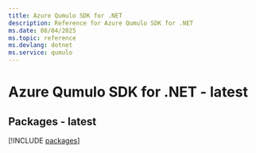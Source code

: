 ```yaml
---
title: Azure Qumulo SDK for .NET
description: Reference for Azure Qumulo SDK for .NET
ms.date: 08/04/2025
ms.topic: reference
ms.devlang: dotnet
ms.service: qumulo
---
```

# Azure Qumulo SDK for .NET - latest
## Packages - latest
[!INCLUDE [packages](qumulo-index.md)]